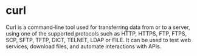 # curl

Curl is a command-line tool used for transferring data from or to a server, using one of the supported protocols such as HTTP, HTTPS, FTP, FTPS, SCP, SFTP, TFTP, DICT, TELNET, LDAP or FILE. It can be used to test web services, download files, and automate interactions with APIs.